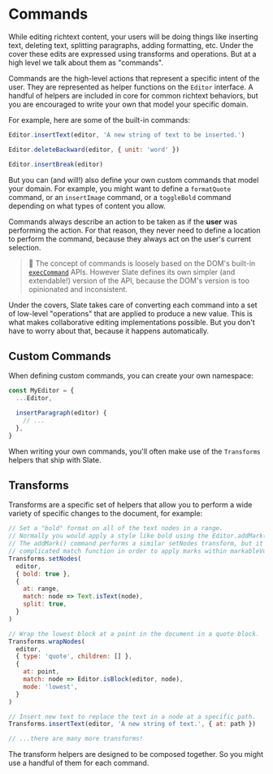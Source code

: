 # Commands

While editing richtext content, your users will be doing things like inserting text, deleting text, splitting paragraphs, adding formatting, etc. Under the cover these edits are expressed using transforms and operations. But at a high level we talk about them as "commands".

Commands are the high-level actions that represent a specific intent of the user. They are represented as helper functions on the `Editor` interface. A handful of helpers are included in core for common richtext behaviors, but you are encouraged to write your own that model your specific domain.

For example, here are some of the built-in commands:

```javascript
Editor.insertText(editor, 'A new string of text to be inserted.')

Editor.deleteBackward(editor, { unit: 'word' })

Editor.insertBreak(editor)
```

But you can \(and will!\) also define your own custom commands that model your domain. For example, you might want to define a `formatQuote` command, or an `insertImage` command, or a `toggleBold` command depending on what types of content you allow.

Commands always describe an action to be taken as if the **user** was performing the action. For that reason, they never need to define a location to perform the command, because they always act on the user's current selection.

> 🤖 The concept of commands is loosely based on the DOM's built-in [`execCommand`](https://developer.mozilla.org/en-US/docs/Web/API/Document/execCommand) APIs. However Slate defines its own simpler \(and extendable!\) version of the API, because the DOM's version is too opinionated and inconsistent.

Under the covers, Slate takes care of converting each command into a set of low-level "operations" that are applied to produce a new value. This is what makes collaborative editing implementations possible. But you don't have to worry about that, because it happens automatically.

## Custom Commands

When defining custom commands, you can create your own namespace:

```javascript
const MyEditor = {
  ...Editor,

  insertParagraph(editor) {
    // ...
  },
}
```

When writing your own commands, you'll often make use of the `Transforms` helpers that ship with Slate.

## Transforms

Transforms are a specific set of helpers that allow you to perform a wide variety of specific changes to the document, for example:

```javascript
// Set a "bold" format on all of the text nodes in a range.
// Normally you would apply a style like bold using the Editor.addMark() command.
// The addMark() command performs a similar setNodes transform, but it uses a more
// complicated match function in order to apply marks within markableVoid elements.
Transforms.setNodes(
  editor,
  { bold: true },
  {
    at: range,
    match: node => Text.isText(node),
    split: true,
  }
)

// Wrap the lowest block at a point in the document in a quote block.
Transforms.wrapNodes(
  editor,
  { type: 'quote', children: [] },
  {
    at: point,
    match: node => Editor.isBlock(editor, node),
    mode: 'lowest',
  }
)

// Insert new text to replace the text in a node at a specific path.
Transforms.insertText(editor, 'A new string of text.', { at: path })

// ...there are many more transforms!
```

The transform helpers are designed to be composed together. So you might use a handful of them for each command.
